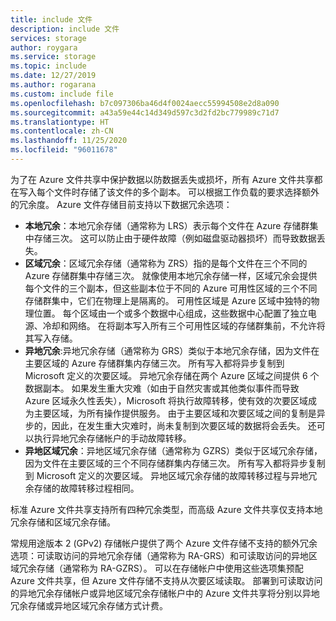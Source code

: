 ```yaml
---
title: include 文件
description: include 文件
services: storage
author: roygara
ms.service: storage
ms.topic: include
ms.date: 12/27/2019
ms.author: rogarana
ms.custom: include file
ms.openlocfilehash: b7c097306ba46d4f0024aecc55994508e2d8a090
ms.sourcegitcommit: a43a59e44c14d349d597c3d2fd2bc779989c71d7
ms.translationtype: HT
ms.contentlocale: zh-CN
ms.lasthandoff: 11/25/2020
ms.locfileid: "96011678"
---
```

为了在 Azure 文件共享中保护数据以防数据丢失或损坏，所有 Azure 文件共享都在写入每个文件时存储了该文件的多个副本。 可以根据工作负载的要求选择额外的冗余度。 Azure 文件存储目前支持以下数据冗余选项：

- **本地冗余**：本地冗余存储（通常称为 LRS）表示每个文件在 Azure 存储群集中存储三次。 这可以防止由于硬件故障（例如磁盘驱动器损坏）而导致数据丢失。
- **区域冗余**：区域冗余存储（通常称为 ZRS）指的是每个文件在三个不同的 Azure 存储群集中存储三次。 就像使用本地冗余存储一样，区域冗余会提供每个文件的三个副本，但这些副本位于不同的 Azure 可用性区域的三个不同存储群集中，它们在物理上是隔离的。 可用性区域是 Azure 区域中独特的物理位置。 每个区域由一个或多个数据中心组成，这些数据中心配置了独立电源、冷却和网络。 在将副本写入所有三个可用性区域的存储群集前，不允许将其写入存储。 
- **异地冗余**:异地冗余存储（通常称为 GRS）类似于本地冗余存储，因为文件在主要区域的 Azure 存储群集内存储三次。 所有写入都将异步复制到 Microsoft 定义的次要区域。 异地冗余存储在两个 Azure 区域之间提供 6 个数据副本。 如果发生重大灾难（如由于自然灾害或其他类似事件而导致 Azure 区域永久性丢失），Microsoft 将执行故障转移，使有效的次要区域成为主要区域，为所有操作提供服务。 由于主要区域和次要区域之间的复制是异步的，因此，在发生重大灾难时，尚未复制到次要区域的数据将会丢失。 还可以执行异地冗余存储帐户的手动故障转移。
- **异地区域冗余**：异地区域冗余存储（通常称为 GZRS）类似于区域冗余存储，因为文件在主要区域的三个不同存储群集内存储三次。 所有写入都将异步复制到 Microsoft 定义的次要区域。 异地区域冗余存储的故障转移过程与异地冗余存储的故障转移过程相同。

标准 Azure 文件共享支持所有四种冗余类型，而高级 Azure 文件共享仅支持本地冗余存储和区域冗余存储。

常规用途版本 2 (GPv2) 存储帐户提供了两个 Azure 文件存储不支持的额外冗余选项：可读取访问的异地冗余存储（通常称为 RA-GRS）和可读取访问的异地区域冗余存储（通常称为 RA-GZRS）。 可以在存储帐户中使用这些选项集预配 Azure 文件共享，但 Azure 文件存储不支持从次要区域读取。 部署到可读取访问的异地冗余存储帐户或异地区域冗余存储帐户中的 Azure 文件共享将分别以异地冗余存储或异地区域冗余存储方式计费。